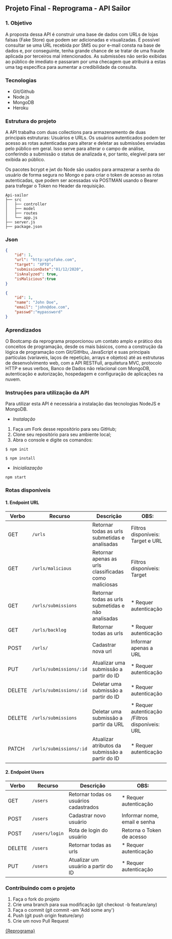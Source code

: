 ## Projeto Final - Reprograma - API Sailor

### 1. Objetivo
A proposta dessa API é construir uma base de dados com URLs de lojas falsas (Fake Store) que podem ser adicionadas e visualizadas. É possível consultar se uma URL recebida por SMS ou por e-mail consta na base de dados e, por conseguinte, tenha grande chance de se tratar de uma fraude aplicada por terceiros mal intencionados. As submissões não serão exibidas ao público de imediato e passaram por uma checagem que atribuirá a estas uma tag específica para aumentar a credibilidade da consulta.

### Tecnologias 

- Git/Github
- Node.js
- MongoDB
- Heroku

### Estrutura do projeto

A API trabalha com duas collections para armazenamento de duas principais estruturas: Usuários e URLs. Os usuários autenticados podem ter acesso as rotas autenticadas para alterar e deletar as submissões enviadas pelo público em geral. Isso serve para alterar o campo de análise, conferindo a submissão o status de analizada e, por tanto, elegível para ser exibida ao público.

Os pacotes bcrypt e jwt do Node são usados para armazenar a senha do usuário de forma segura no Mongo e para criar o token de acesso as rotas autenticadas, que podem ser acessadas via POSTMAN usando o Bearer para trafegar o Token no Header da requisição.

```
Api-sailor
├── src
│   ├── controller
│   ├── model
│   ├── routes
│   └── app.js
├── server.js
├── package.json
```
### Json

```json URL
{
    "id": 1,
    "url": "http:xptofake.com",
    "target": "XPTO",
    "submissionDate":"01/12/2020",
    "isAnalyzed": true,
    "isMalicious":true
}
```

```json USER
{
    "id": 1,
    "name": "John Doe",
    "email": "john@doe.com",
    "passwd":"mypassword"
}
```

### Aprendizados

O Bootcamp da reprograma proporcionou um contato amplo e prático dos conceitos de programação, desde os mais básicos, como a construção da lógica de programação com Git/GitHbu, JavaScript e suas principais partículas (variaveis, laços de repetição, arrays e objetos) até as estruturas de desenvolvimento web, com a API RESTFull, arquitetura MVC, protocolo HTTP e seus verbos, Banco de Dados não relacional com MongoDB, autenticação e autorização, hospedagem e configuração de aplicações na nuvem.

### Instruções para utilização da API 

Para utilizar esta API é necessária a instalação das tecnologias NodeJS e MongoDB.

- *Instalação*

1. Faça um Fork desse repositório para seu GitHub;
2. Clone seu repositório para seu ambiente local;
3. Abra o console e digite os comandos:

```
$ npm init 

$ npm install
```

- *Inicialiazação*

```
npm start
```

### Rotas disponíveis


#### 1. Endpoint URL

| Verbo        | Recurso             | Descrição                          | OBS:                              |
| ------------ | --------------------| -----------------------------------|-----------------------------------|
| GET          | `/urls`            | Retornar todas as urls submetidas e analisadas | Filtros disponíveis: Target e URL |
| GET          | `/urls/malicious` | Retornar apenas as urls classificadas como maliciosas| Filtros disponíveis: Target |
| GET          | `/urls/submissions` | Retornar todas as urls submetidas e não analisadas | * Requer autenticação |
| GET          | `/urls/backlog` | Retornar todas as urls | * Requer autenticação |
| POST         | `/urls/` | Cadastrar nova url                | Informar apenas a URL |
| PUT          | `/urls/submissions/:id`        | Atualizar uma submissão a partir do ID    |  * Requer autenticação |
| DELETE       | `/urls/submissions/:id`        | Deletar uma submissão a partir do ID        | * Requer autenticação |
| DELETE       | `/urls/submissions`        | Deletar uma submissão a partir da URL        |* Requer autenticação /Filtros disponíveis: URL |
| PATCH        | `/urls/submissions/:id`  | Atualizar atributos da submissão a partir do ID | * Requer autenticação |

#### 2. Endpoint Users

| Verbo        | Recurso             | Descrição                          | OBS:                              |
| ------------ | --------------------| -----------------------------------|-----------------------------------|
| GET          | `/users`            | Retornar todas os usuários cadastrados | * Requer autenticação |
| POST         | `/users` | Cadastrar novo usuário| Informar nome, email e senha  |
| POST         | `/users/login` | Rota de login do usuário | Retorna o Token de acesso |
| DELETE       | `/users` | Retornar todas as urls | * Requer autenticação |
| PUT          | `/users` |  Atualizar um usuário a partir do ID | * Requer autenticação |

### Contribuindo com o projeto

1. Faça o fork do projeto
2. Crie uma branch para sua modificação (git checkout -b feature/any)
3. Faça o commit (git commit -am 'Add some any')
4. Push (git push origin feature/any)
5. Crie um novo Pull Request

[{Reprograma}](https://github.com/reprograma/)